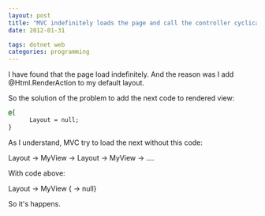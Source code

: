 ```yaml
---
layout: post
title: "MVC indefinitely loads the page and call the controller cyclical"
date: 2012-01-31

tags: dotnet web
categories: programming
---
```

I have found that the page load indefinitely. And the reason was I add @Html.RenderAction to my default layout.

So the solution of the problem to add the next code to rendered view:

```css
@{
      Layout = null;
}
```
 
As I understand, MVC try to load the next without this code:

Layout -> MyView -> Layout -> MyView -> ....

With code above:

Layout -> MyView { -> null}

So it's happens.